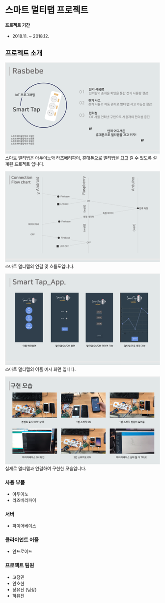 # 스마트 멀티탭 프로젝트

#### 프로젝트 기간
- 2018.11. ~ 2018.12.

## 프로젝트 소개

![Contents_1](./Images/Contents_1.png)
스마트 멀티탭은 아두이노와 라즈베리파이, 휴대폰으로 멀티탭을 끄고 킬 수 있도록 설계된 프로젝트 입니다.

![Contents_2](./Images/Contents_2.png)
스마트 멀티탭의 연결 및 흐름도입니다.

![Contents_3](./Images/Contents_3.png)
스마트 멀티탭의 어플 예시 화면 입니다.

![Contents_4](./Images/Contents_4.png)
실제로 멀티탭과 연결하여 구현한 모습입니다.

### 사용 부품
* 아두이노
* 라즈베리파이

### 서버
* 파이어베이스

### 클라이언트 어플
* 안드로이드

### 프로젝트 팀원
* 고정민
* 안호현
* 장유진 (팀장)
* 하유진
